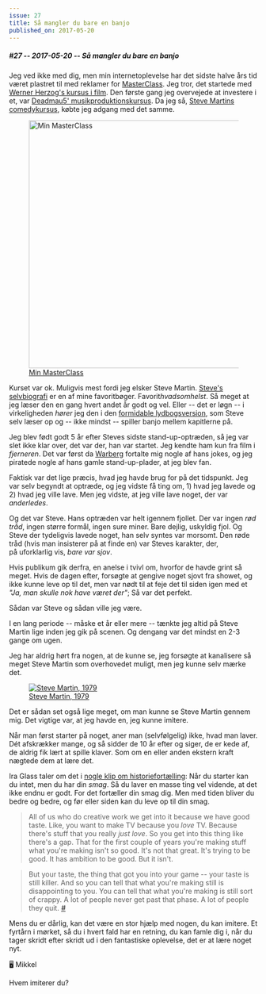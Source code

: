 ```yaml
---
issue: 27
title: Så mangler du bare en banjo
published_on: 2017-05-20
---
```


##### #27 -- 2017-05-20 -- Så mangler du bare en banjo

Jeg ved ikke med dig, men min internetoplevelse har det sidste halve års tid været plastret til med reklamer for [MasterClass][masterclass]. Jeg tror, det startede med [Werner Herzog's kursus i film][mc-werner]. Den første gang jeg overvejede at investere i et, var [Deadmau5' musikproduktionskursus][mc-dead]. Da jeg så, [Steve Martins comedykursus][mc-steve], købte jeg adgang med det samme.

<figure><a href='https://twitter.com/mikker/status/861678548309901314'><img src="https://s3.brnbw.com/Masterclass-6EhchWWrjc.jpeg" alt="Min MasterClass" width='500' /><figcaption>Min MasterClass</figcaption></a></figure>

Kurset var ok. Muligvis mest fordi jeg elsker Steve Martin. [Steve's selvbiografi][born-standing-up] er en af mine favoritbøger. Favorit<em>hvadsomhelst</em>. Så meget at jeg læser den en gang hvert andet år godt og vel. Eller -- det er løgn -- i virkeligheden _hører_ jeg den i den [formidable lydbogsversion][born-audio], som Steve selv læser op og -- ikke mindst -- spiller banjo mellem kapitlerne på.

Jeg blev født godt 5 år efter Steves sidste stand-up-optræden, så jeg var slet ikke klar over, det var der, han var startet. Jeg kendte ham kun fra film i _fjerneren_. Det var først da [Warberg][] fortalte mig nogle af hans jokes, og jeg piratede nogle af hans gamle stand-up-plader, at jeg blev fan.

Faktisk var det lige præcis, hvad jeg havde brug for på det tidspunkt. Jeg var selv begyndt at optræde, og jeg vidste få ting om, 1) hvad jeg lavede og 2) hvad jeg ville lave. Men jeg vidste, at jeg ville lave noget, der var _anderledes_.

Og det var Steve. Hans optræden var helt igennem fjollet. Der var ingen _rød tråd_, ingen større formål, ingen sure miner. Bare dejlig, uskyldig fjol. Og Steve der tydeligvis lavede noget, han selv syntes var morsomt. Den røde tråd (hvis man insisterer på at finde en) var Steves karakter, der, på uforklarlig vis, _bare var sjov_.

Hvis publikum gik derfra, en anelse i tvivl om, hvorfor de havde grint så meget. Hvis de dagen efter, forsøgte at gengive noget sjovt fra showet, og ikke kunne leve op til det, men var nødt til at feje det til siden igen med et _"Ja, man skulle nok have været der"_; Så var det perfekt.

Sådan var Steve og sådan ville jeg være.

I en lang periode -- måske et år eller mere -- tænkte jeg altid på Steve Martin lige inden jeg gik på scenen. Og dengang var det mindst en 2-3 gange om ugen.

Jeg har aldrig hørt fra nogen, at de kunne se, jeg forsøgte at kanalisere så meget Steve Martin som overhovedet muligt, men jeg kunne selv mærke det.

<figure><a href="https://www.youtube.com/watch?v=FLuEytS1f1U"><img src="https://s3.brnbw.com/Screen-Shot-2017-05-20-at-13.35.09-h34lhtkHWU.png" alt="Steve Martin, 1979" /><figcaption>Steve Martin, 1979</figcaption></a></figure>

Det er sådan set også lige meget, om man kunne se Steve Martin gennem mig. Det vigtige var, at jeg havde en, jeg kunne imitere.

Når man først starter på noget, aner man (selvfølgelig) ikke, hvad man laver. Dét afskrækker mange, og så sidder de 10 år efter og siger, de er kede af, de aldrig fik lært at spille klaver. Som om en eller anden ekstern kraft nægtede dem at lære det.

Ira Glass taler om det i [nogle klip om historiefortælling][ira]: Når du starter kan du intet, men du har din _smag_. Så du laver en masse ting vel vidende, at det ikke endnu er godt. For det fortæller din smag dig. Men med tiden bliver du bedre og bedre, og før eller siden kan du leve op til din smag.

> All of us who do creative work we get into it because we have good taste. Like, you want to make TV because you _love_ TV. Because there's stuff that you really _just love_. So you get into this thing like there's a gap. That for the first couple of years you're making stuff what you're making isn't so good. It's not that great. It's trying to be good. It has ambition to be good. But it isn't.

> But your taste, the thing that got you into your game -- your taste is still killer. And so you can tell that what you're making still is disappointing to you. You can tell that what you're making is still sort of crappy. A lot of people never get past that phase. A lot of people they quit. <cite><a href='https://www.youtube.com/watch?v=X2wLP0izeJE&list=PLE108783228F1E008&index=3'>&#35;</a></cite>

Mens du er dårlig, kan det være en stor hjælp med nogen, du kan imitere. Et fyrtårn i mørket, så du i hvert fald har en retning, du kan famle dig i, når du tager skridt efter skridt ud i den fantastiske oplevelse, det er at lære noget nyt.

🖥 Mikkel

Hvem imiterer du?

[masterclass]: https://masterclass.com
[born-standing-up]: http://amzn.to/2qECEoJ
[born-audio]: http://amzn.to/2pVRSWZ
[warberg]: http://twitter.com/warberg
[ira]: https://www.youtube.com/watch?v=X2wLP0izeJE&list=PLE108783228F1E008&index=3
[mc-werner]: https://www.masterclass.com/classes/werner-herzog-teaches-filmmaking
[mc-dead]: https://www.masterclass.com/classes/deadmau5-teaches-electronic-music-production
[mc-steve]: https://www.masterclass.com/classes/steve-martin-teaches-comedy
